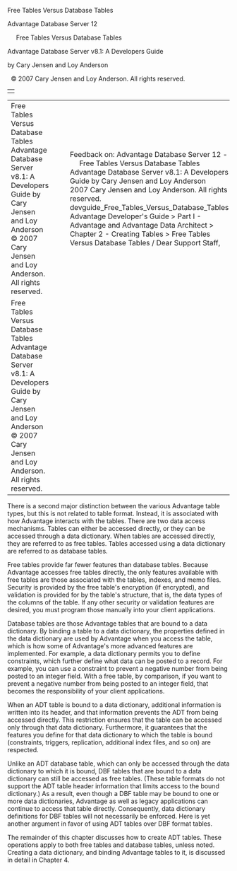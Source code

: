 Free Tables Versus Database Tables




Advantage Database Server 12  

     Free Tables Versus Database Tables

Advantage Database Server v8.1: A Developers Guide

by Cary Jensen and Loy Anderson

  © 2007 Cary Jensen and Loy Anderson. All rights reserved.

|  |
| --- |
|  |

|  |  |  |  |  |
| --- | --- | --- | --- | --- |
| Free Tables Versus Database Tables  Advantage Database Server v8.1: A Developers Guide  by Cary Jensen and Loy Anderson    © 2007 Cary Jensen and Loy Anderson. All rights reserved. |  |  | Feedback on: Advantage Database Server 12 -      Free Tables Versus Database Tables Advantage Database Server v8.1: A Developers Guide by Cary Jensen and Loy Anderson     2007 Cary Jensen and Loy Anderson. All rights reserved. devguide\_Free\_Tables\_Versus\_Database\_Tables Advantage Developer's Guide > Part I - Advantage and Advantage Data Architect > Chapter 2 - Creating Tables > Free Tables Versus Database Tables / Dear Support Staff, |  |
| Free Tables Versus Database Tables  Advantage Database Server v8.1: A Developers Guide  by Cary Jensen and Loy Anderson    © 2007 Cary Jensen and Loy Anderson. All rights reserved. |  |  |  |  |

There is a second major distinction between the various Advantage table types, but this is not related to table format. Instead, it is associated with how Advantage interacts with the tables. There are two data access mechanisms. Tables can either be accessed directly, or they can be accessed through a data dictionary. When tables are accessed directly, they are referred to as free tables. Tables accessed using a data dictionary are referred to as database tables.

Free tables provide far fewer features than database tables. Because Advantage accesses free tables directly, the only features available with free tables are those associated with the tables, indexes, and memo files. Security is provided by the free table's encryption (if encrypted), and validation is provided for by the table's structure, that is, the data types of the columns of the table. If any other security or validation features are desired, you must program those manually into your client applications.

Database tables are those Advantage tables that are bound to a data dictionary. By binding a table to a data dictionary, the properties defined in the data dictionary are used by Advantage when you access the table, which is how some of Advantage's more advanced features are implemented. For example, a data dictionary permits you to define constraints, which further define what data can be posted to a record. For example, you can use a constraint to prevent a negative number from being posted to an integer field. With a free table, by comparison, if you want to prevent a negative number from being posted to an integer field, that becomes the responsibility of your client applications.

When an ADT table is bound to a data dictionary, additional information is written into its header, and that information prevents the ADT from being accessed directly. This restriction ensures that the table can be accessed only through that data dictionary. Furthermore, it guarantees that the features you define for that data dictionary to which the table is bound (constraints, triggers, replication, additional index files, and so on) are respected.

Unlike an ADT database table, which can only be accessed through the data dictionary to which it is bound, DBF tables that are bound to a data dictionary can still be accessed as free tables. (These table formats do not support the ADT table header information that limits access to the bound dictionary.) As a result, even though a DBF table may be bound to one or more data dictionaries, Advantage as well as legacy applications can continue to access that table directly. Consequently, data dictionary definitions for DBF tables will not necessarily be enforced. Here is yet another argument in favor of using ADT tables over DBF format tables.

The remainder of this chapter discusses how to create ADT tables. These operations apply to both free tables and database tables, unless noted. Creating a data dictionary, and binding Advantage tables to it, is discussed in detail in Chapter 4.